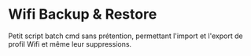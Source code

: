 # Wifi Backup & Restore

Petit script batch cmd sans prétention, permettant l'import et l'export de profil Wifi et même leur suppressions.
